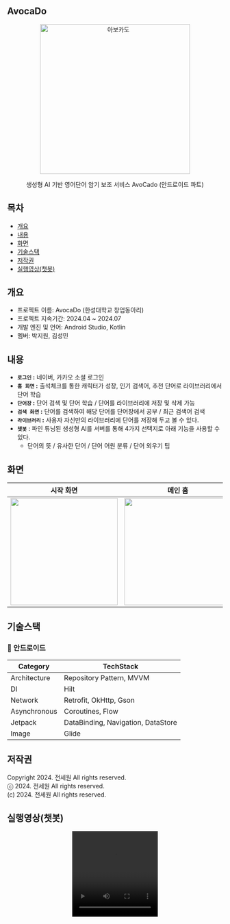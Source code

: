 ## AvocaDo
<p align="center">
 <img width="350" src="https://github.com/user-attachments/assets/5d413d5c-76dc-424b-ad4e-ed5c510bcefb" alt="아보카도"/>
</p>
<div align="center">
 생성형 AI 기반 영어단어 암기 보조 서비스 AvoCado (안드로이드 파트)
</div>

## 목차
  - [개요](#개요)
  - [내용](#내용)
  - [화면](#화면)
  - [기술스택](#기술스택)
  - [저작권](#저작권)
  - [실행영상(챗봇)](#실행영상(챗봇))

## 개요
- 프로젝트 이름: AvocaDo (한성대학교 창업동아리)
- 프로젝트 지속기간: 2024.04 ~ 2024.07
- 개발 엔진 및 언어: Android Studio, Kotlin
- 멤버: 박지원, 김성민

## 내용
- **`로그인` :** 네이버, 카카오 소셜 로그인
- **`홈 화면` :** 출석체크를 통한 캐릭터가 성장, 인기 검색어, 추천 단어로 라이브러리에서 단어 학습
- **`단어장` :** 단어 검색 및 단어 학습 / 단어를 라이브러리에 저장 및 삭제 가능
- **`검색 화면` :** 단어를 검색하여 해당 단어를 단어장에서 공부 / 최근 검색어 검색
- **`라이브러리` :** 사용자 자신만의 라이브러리에 단어를 저장해 두고 볼 수 있다.
- **`챗봇`**  : 파인 튜닝된 생성형 AI를 서버를 통해 4가지 선택지로 아래 기능을 사용할 수 있다.
    - 단어의 뜻 / 유사한 단어 / 단어 어원 분류 / 단어 외우기 팁

## 화면
| 시작 화면 |             메인 홈             |             검색 화면                |              라이브러리               |              단어장               |              챗봇               |
|:---:|:-----------------------------------------------------------------------------:|:-----------------------------------------------------------------------------:|:-----------------------------------------------------------------------------:|:-----------------------------------------------------------------------------:|:-----------------------------------------------------------------------------:|
| <img width="250" src="https://github.com/user-attachments/assets/6eed4853-1376-4abb-b80c-8b0c29bf9ad0"/> | <img width="250" src="https://github.com/user-attachments/assets/5e1aa0ab-1a78-476b-8ac4-f8598a5b4d27"/> | <img width="250" src="https://github.com/user-attachments/assets/c54befd9-889f-4645-86e7-66b97f8a18c2"/> | <img width="250" src="https://github.com/user-attachments/assets/858d1dce-822a-49e8-a6ce-a2a591475678"/> | <img width="250" src="https://github.com/user-attachments/assets/c7c2c408-2c3c-4b0f-b072-a823a6a14386"/> | <img width="250" src="https://github.com/user-attachments/assets/0b498551-af50-4098-ba2c-d0886c8ad5ab"/> |

## 기술스택
### **🤖** 안드로이드
| **Category** | **TechStack** |
| --- | --- |
| Architecture | Repository Pattern, MVVM |
| DI | Hilt |
| Network | Retrofit, OkHttp, Gson |
| Asynchronous | Coroutines, Flow |
| Jetpack | DataBinding, Navigation, DataStore |
| Image | Glide |

## 저작권
Copyright 2024. 전세원 All rights reserved.<br>
ⓒ 2024. 전세원 All rights reserved.<br>
(c) 2024. 전세원 All rights reserved.

## 실행영상(챗봇)
<div align="center">
  <video src="https://github.com/user-attachments/assets/698a7b8d-fa76-4199-bea6-427367500543" width="200" height="200" controls>
  </video>
</div>


